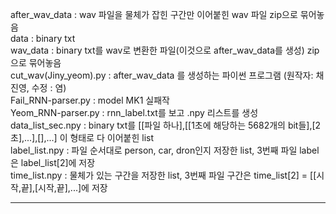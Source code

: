 after_wav_data : wav 파일을 물체가 잡힌 구간만 이어붙힌 wav 파일 zip으로 묶어놓음<br>
data : binary txt<br>
wav_data : binary txt를 wav로 변환한 파일(이것으로 after_wav_data를 생성) zip으로 묶어놓음<br>
cut_wav(Jiny_yeom).py : after_wav_data 를 생성하는 파이썬 프로그램 (원작자: 채진영, 수정 : 염)<br>
Fail_RNN-parser.py : model MK1 실패작<br>
Yeom_RNN-parser.py : rnn_label.txt를 보고 .npy 리스트를 생성<br>
data_list_sec.npy : binary txt를 [[파일 하나],[[1초에 해당하는 5682개의 bit들],[2초],...],[],...] 이 형태로 다 이어붙힌 list<br>
label_list.npy : 파일 순서대로 person, car, dron인지 저장한 list, 3번째 파일 label은 label_list[2]에 저장<br>
time_list.npy : 물체가 있는 구간을 저장한 list, 3번째 파일 구간은 time_list[2] = [[시작,끝],[시작,끝],...]에 저장<br>

* * *
